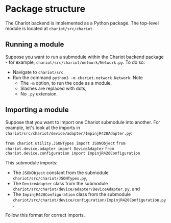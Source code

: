 # Package structure

The Chariot backend is implemented as a Python package. The top-level module is located at `chariot/src/chariot`.

## Running a module

Suppose you want to run a submodule within the Chariot backend package - for example, `chariot/src/chariot/network/Network.py`. To do so:

* Navigate to `chariot/src`.
* Run the command `python3 -m chariot.network.Network`. Note
  * The `-m` option, to run the code as a module,
  * Slashes are replaced with dots,
  * No `.py` extension.

## Importing a module

Suppose that you want to import one Chariot submodule into another. For example, let's look at the imports in `chariot/src/chariot/device/adapter/ImpinjR420Adapter.py`:

`from chariot.utility.JSONTypes import JSONObject`
`from chariot.device.adapter import DeviceAdapter`
`from chariot.device.configuration import ImpinjR420Configuration`

This submodule imports:

* The `JSONObject` constant from the submodule `chariot/src/chariot/JSONTypes.py`,
* The `DeviceAdapter` class from the submodule `chariot/src/chariot/device/adapter/DeviceAdapter.py`, and
* The `ImpinjR420Configuration` class from the submodule `chariot/src/chariot/device/configuration/ImpinjR420Configuration.py`.

Follow this format for correct imports.

